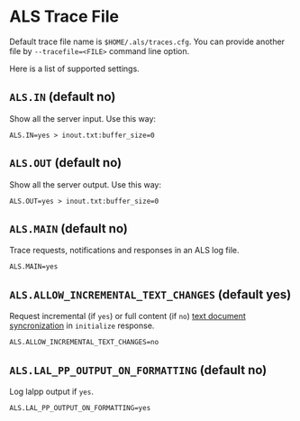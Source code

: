# ALS Trace File

Default trace file name is `$HOME/.als/traces.cfg`.
You can provide another file by `--tracefile=<FILE>` command line option.

Here is a list of supported settings.

## `ALS.IN` (default no)
Show all the server input. Use this way:

    ALS.IN=yes > inout.txt:buffer_size=0

## `ALS.OUT` (default no)
Show all the server output. Use this way:

    ALS.OUT=yes > inout.txt:buffer_size=0

## `ALS.MAIN` (default no)
Trace requests, notifications and responses in an ALS log file.

    ALS.MAIN=yes

## `ALS.ALLOW_INCREMENTAL_TEXT_CHANGES` (default yes)
Request incremental (if `yes`) or full content (if `no`)
[text document syncronization](https://microsoft.github.io/language-server-protocol/specification#textDocument_synchronization)
in `initialize` response.

    ALS.ALLOW_INCREMENTAL_TEXT_CHANGES=no

## `ALS.LAL_PP_OUTPUT_ON_FORMATTING` (default no)
Log lalpp output if `yes`.

    ALS.LAL_PP_OUTPUT_ON_FORMATTING=yes
